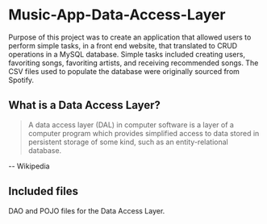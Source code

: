# Music-App-Data-Access-Layer
Purpose of this project was to create an application that allowed users to perform simple tasks, in a front end website,
that translated to CRUD operations in a MySQL database. Simple tasks included creating users, favoriting songs, favoriting artists, and receiving recommended songs.
The CSV files used to populate the database were originally sourced from Spotify.
## What is a Data Access Layer?
>A data access layer (DAL) in computer software is a layer of a computer program which provides simplified access to data stored in persistent storage of some kind, such as an entity-relational database.

-- Wikipedia
## Included files
DAO and POJO files for the Data Access Layer.

